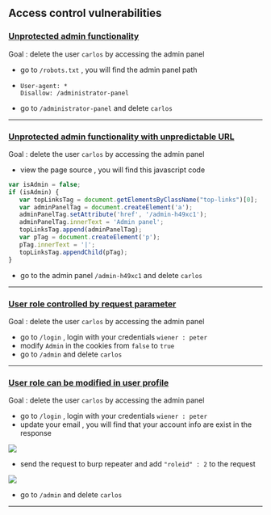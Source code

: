 
## Access control vulnerabilities



### [Unprotected admin functionality](https://portswigger.net/web-security/access-control/lab-unprotected-admin-functionality)

Goal : delete the user `carlos` by accessing the admin panel

- go to `/robots.txt` , you will find the admin panel path

- ```
  User-agent: *
  Disallow: /administrator-panel
  ```

- go to `/administrator-panel` and delete `carlos`



------



### [Unprotected admin functionality with unpredictable URL](https://portswigger.net/web-security/access-control/lab-unprotected-admin-functionality-with-unpredictable-url)

Goal : delete the user `carlos` by accessing the admin panel

- view the page source , you will find this javascript code 

````javascript
var isAdmin = false;
if (isAdmin) {
   var topLinksTag = document.getElementsByClassName("top-links")[0];
   var adminPanelTag = document.createElement('a');
   adminPanelTag.setAttribute('href', '/admin-h49xc1');
   adminPanelTag.innerText = 'Admin panel';
   topLinksTag.append(adminPanelTag);
   var pTag = document.createElement('p');
   pTag.innerText = '|';
   topLinksTag.appendChild(pTag);
}
````

- go to the admin panel `/admin-h49xc1` and delete `carlos`

 

------


### [User role controlled by request parameter](https://portswigger.net/web-security/access-control/lab-user-role-controlled-by-request-parameter)

Goal : delete the user `carlos` by accessing the admin panel

- go to `/login` , login with your credentials `wiener : peter`
- modify `Admin` in the cookies from `false` to `true`
- go to `/admin`  and delete `carlos`





------



### [User role can be modified in user profile](https://portswigger.net/web-security/access-control/lab-user-role-can-be-modified-in-user-profile)

Goal : delete the user `carlos` by accessing the admin panel

- go to `/login` , login with your credentials `wiener : peter`
- update your email , you will find that your account info are exist in the response

![](./access-control_img/1_1.png)



- send the request to burp repeater and add `"roleid" : 2` to the request

![](./access-control_img/1_2.png)



- go to `/admin`  and delete `carlos`



------



